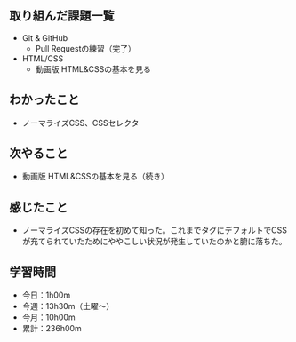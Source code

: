  ## 取り組んだ課題一覧
- Git & GitHub
    - Pull Requestの練習（完了）
- HTML/CSS
    - 動画版 HTML&CSSの基本を見る 
## わかったこと
- ノーマライズCSS、CSSセレクタ
## 次やること
- 動画版 HTML&CSSの基本を見る（続き）
## 感じたこと
- ノーマライズCSSの存在を初めて知った。これまでタグにデフォルトでCSSが充てられていたためにややこしい状況が発生していたのかと腑に落ちた。
## 学習時間
- 今日：1h00m
- 今週：13h30m（土曜〜）
- 今月：10h00m
- 累計：236h00m